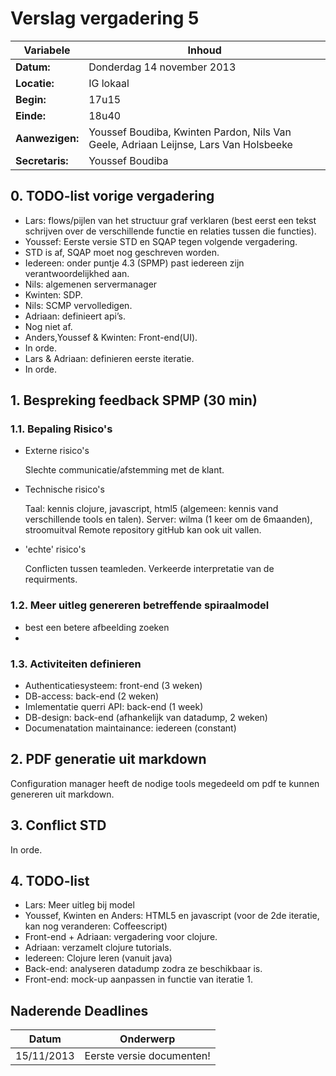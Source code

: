 # Verslag vergadering 5
Variabele		|Inhoud
---			|---
**Datum:**              |Donderdag 14 november 2013
**Locatie:**            |IG lokaal
**Begin:**              |17u15
**Einde:**              |18u40
**Aanwezigen:**         |Youssef Boudiba, Kwinten Pardon, Nils Van Geele, Adriaan Leijnse, Lars Van Holsbeeke
**Secretaris:**         |Youssef Boudiba


## 0. TODO-list vorige vergadering
* Lars: flows/pijlen van het structuur graf verklaren (best eerst een tekst schrijven over de verschillende functie en relaties tussen die functies).
* Youssef: Eerste versie STD en SQAP tegen volgende vergadering.
*   STD is af, SQAP moet nog geschreven worden.
* Iedereen: onder puntje 4.3 (SPMP) past iedereen zijn verantwoordelijkhed aan.
*   Nils: algemenen servermanager
* Kwinten: SDP.
* Nils: SCMP vervolledigen.
* Adriaan: definieert api’s.
*   Nog niet af.
* Anders,Youssef & Kwinten: Front-end(UI).
*   In orde.
* Lars & Adriaan: definieren eerste iteratie.
*   In orde.


## 1. Bespreking feedback SPMP (30 min)
### 1.1. Bepaling Risico's
* Externe risico's

  Slechte communicatie/afstemming met de klant.

* Technische risico's

  Taal: kennis clojure, javascript, html5 (algemeen: kennis vand verschillende tools en talen).
  Server: wilma (1 keer om de 6maanden), stroomuitval
  Remote repository gitHub kan ook uit vallen.
  
* 'echte' risico's
  
  Conflicten tussen teamleden.
  Verkeerde interpretatie van de requirments.

### 1.2. Meer uitleg genereren betreffende spiraalmodel
* best een betere afbeelding zoeken
* 

### 1.3. Activiteiten definieren

* Authenticatiesysteem: front-end (3 weken)
* DB-access: back-end (2 weken)
* Imlementatie querri API: back-end (1 week)
* DB-design: back-end (afhankelijk van datadump, 2 weken)
* Documenatation maintainance: iedereen (constant)

## 2. PDF generatie uit markdown

  Configuration manager heeft de nodige tools megedeeld om pdf te kunnen genereren uit markdown.
  
## 3. Conflict STD
  In orde.

## 4. TODO-list

* Lars: Meer uitleg bij model
* Youssef, Kwinten en Anders: HTML5 en javascript (voor de 2de iteratie, kan nog veranderen: Coffeescript) 
* Front-end + Adriaan: vergadering voor clojure.
* Adriaan: verzamelt clojure tutorials.
* Iedereen: Clojure leren (vanuit java) 
* Back-end: analyseren datadump zodra ze beschikbaar is.
* Front-end: mock-up aanpassen in functie van iteratie 1.

## Naderende Deadlines

Datum       | Onderwerp
---         |---
15/11/2013  |Eerste versie documenten!
